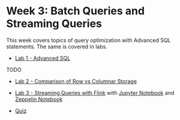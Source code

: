 # Week 3: Batch Queries and Streaming Queries

This week covers topics of query optimization with Advanced SQL statements. The same is covered in labs.

- [Lab 1 - Advanced SQL](labs/lab1/C3_W3_Assignment_Solution.md)

TODO
- [Lab 2 - Comparison of Row vs Columnar Storage](labs/lab2/)

- [Lab 3 - Streaming Queries with Flink](labs/lab3/lab.html)  with [Jupyter Notebook](labs/lab3/C3_W3_Lab_2_Streaming_Queries_Solution.md) and [Zeppelin Notebook](labs/lab3/C3_W3_Lab_2_Streaming_Queries_Flink_Studio.zpln)

- [Quiz](quiz.html)